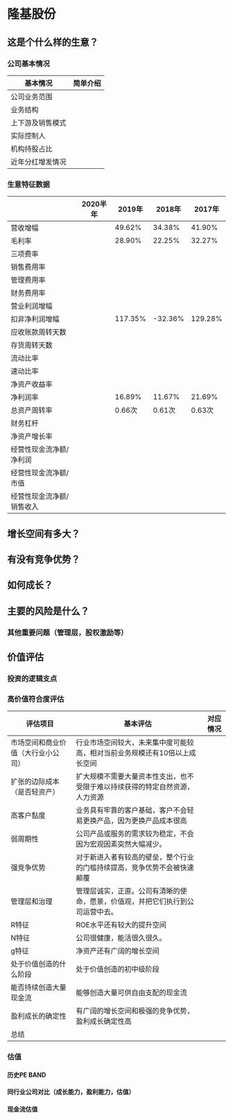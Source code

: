 # 隆基股份

## 这是个什么样的生意？

### 公司基本情况



| 基本情况         | 简单介绍 |
| ---------------- | -------- |
| 公司业务范围     |          |
| 业务结构         |          |
| 上下游及销售模式 |          |
| 实际控制人       |          |
| 机构持股占比     |          |
| 近年分红增发情况 |          |



### 生意特征数据

|                           | 2020半年 | 2019年  | 2018年  | 2017年  |
| ------------------------- | -------- | ------- | ------- | ------- |
| 营收增幅                  |          | 49.62%  | 34.38%  | 41.90%  |
| 毛利率                    |          | 28.90%  | 22.25%  | 32.27%  |
| 三项费率                  |          |         |         |         |
| 销售费用率                |          |         |         |         |
| 管理费用率                |          |         |         |         |
| 财务费用率                |          |         |         |         |
| 营业利润增幅              |          |         |         |         |
| 扣非净利润增幅            |          | 117.35% | -32.36% | 129.28% |
| 应收账款周转天数          |          |         |         |         |
| 存货周转天数              |          |         |         |         |
| 流动比率                  |          |         |         |         |
| 速动比率                  |          |         |         |         |
| 净资产收益率              |          |         |         |         |
| 净利润率                  |          | 16.89%  | 11.67%  | 21.69%  |
| 总资产周转率              |          | 0.66次  | 0.61次  | 0.63次  |
| 财务杠杆                  |          |         |         |         |
| 净资产增长率              |          |         |         |         |
| 经营性现金流净额/净利润   |          |         |         |         |
| 经营性现金流净额/市值     |          |         |         |         |
| 经营性现金流净额/销售收入 |          |         |         |         |





## 增长空间有多大？



## 有没有竞争优势？



## 如何成长？



## 主要的风险是什么？

 ### 其他重要问题（管理层，股权激励等）





## 价值评估



### 投资的逻辑支点



### 高价值符合度评估



| 评估项目                           | 基本评估                                                     | 对应情况 |
| ---------------------------------- | ------------------------------------------------------------ | -------- |
| 市场空间和商业价值（大行业小公司） | 行业市场空间较大，未来集中度可能较高，相对当前业务规模还有10倍以上成长空间 |          |
| 扩张的边际成本（是否轻资产）       | 扩大规模不需要大量资本性支出，也不受限于难以持续获得的特定自然资源，人力资源 |          |
| 高客户黏度                         | 业务具有牢靠的客户基础，客户不会轻易更换产品，因为更换产品成本很高 |          |
| 弱周期性                           | 公司产品或服务的需求较为稳定，不会因为宏观因素突然大幅减少。 |          |
| 强竞争优势                         | 对于新进入者有较高的壁垒，整个行业的门槛持续提高，竞争优势不会被快速颠覆 |          |
| 管理层和治理                       | 管理层诚实，正直。公司有清晰的使命，愿景，价值观，并把它们执行到公司运营中去。 |          |
| R特征                              | ROE水平还有较大的提升空间                                    |          |
| N特征                              | 公司很健康，能活很久很久。                                   |          |
| g特征                              | 净资产还有广阔的增长空间                                     |          |
| 处于价值创造的什么阶段             | 处于价值创造的初中级阶段                                     |          |
| 能否持续创造大量现金流             | 能够创造大量可供自由支配的现金流                             |          |
| 盈利成长的确定性                   | 有广阔的增长空间和极强的竞争优势，盈利成长确定性高           |          |
| 总结                               |                                                              |          |



### 估值



#### 历史PE BAND



#### 同行业公司对比（成长能力，盈利能力，估值）



#### 现金流估值



